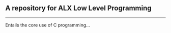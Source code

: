 A repository for ALX Low Level Programming
-------------------------------------------
-------------------------------------------

Entails the core use of C programming...

